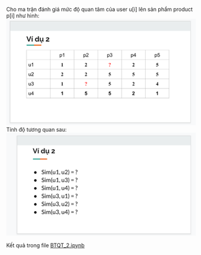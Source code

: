 Cho ma trận đánh giá mức độ quan tâm của user u[i] lên sản phẩm product p[i] như hình:
![](2.png)
Tính độ tương quan sau:
![](1.png)

Kết quả trong file [BTQT_2.ipynb](BTQT_2.ipynb)